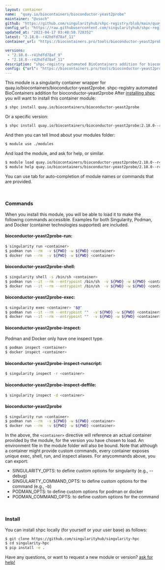 ```yaml
---
layout: container
name:  "quay.io/biocontainers/bioconductor-yeast2probe"
maintainer: "@vsoch"
github: "https://github.com/singularityhub/shpc-registry/blob/main/quay.io/biocontainers/bioconductor-yeast2probe/container.yaml"
config_url: "https://raw.githubusercontent.com/singularityhub/shpc-registry/main/quay.io/biocontainers/bioconductor-yeast2probe/container.yaml"
updated_at: "2023-04-17 03:48:58.720352"
latest: "2.18.0--r42hdfd78af_11"
container_url: "https://biocontainers.pro/tools/bioconductor-yeast2probe"

versions:
 - "2.18.0--r41hdfd78af_9"
 - "2.18.0--r42hdfd78af_11"
description: "shpc-registry automated BioContainers addition for bioconductor-yeast2probe"
config: {"url": "https://biocontainers.pro/tools/bioconductor-yeast2probe", "maintainer": "@vsoch", "description": "shpc-registry automated BioContainers addition for bioconductor-yeast2probe", "latest": {"2.18.0--r42hdfd78af_11": "sha256:5e16a61027d41bc93a50d79e9719d03f54fbded84002e8f4cbce1965b06e2b8c"}, "tags": {"2.18.0--r41hdfd78af_9": "sha256:5c4fee88635afc31c8a613c75b24678982f8cfd4b5e79656464cba5c44f0eb3b", "2.18.0--r42hdfd78af_11": "sha256:5e16a61027d41bc93a50d79e9719d03f54fbded84002e8f4cbce1965b06e2b8c"}, "docker": "quay.io/biocontainers/bioconductor-yeast2probe"}
---
```


This module is a singularity container wrapper for quay.io/biocontainers/bioconductor-yeast2probe.
shpc-registry automated BioContainers addition for bioconductor-yeast2probe
After [installing shpc](#install) you will want to install this container module:


```bash
$ shpc install quay.io/biocontainers/bioconductor-yeast2probe
```

Or a specific version:

```bash
$ shpc install quay.io/biocontainers/bioconductor-yeast2probe:2.18.0--r42hdfd78af_11
```

And then you can tell lmod about your modules folder:

```bash
$ module use ./modules
```

And load the module, and ask for help, or similar.

```bash
$ module load quay.io/biocontainers/bioconductor-yeast2probe/2.18.0--r42hdfd78af_11
$ module help quay.io/biocontainers/bioconductor-yeast2probe/2.18.0--r42hdfd78af_11
```

You can use tab for auto-completion of module names or commands that are provided.

<br>

### Commands

When you install this module, you will be able to load it to make the following commands accessible.
Examples for both Singularity, Podman, and Docker (container technologies supported) are included.

#### bioconductor-yeast2probe-run:

```bash
$ singularity run <container>
$ podman run --rm  -v ${PWD} -w ${PWD} <container>
$ docker run --rm  -v ${PWD} -w ${PWD} <container>
```

#### bioconductor-yeast2probe-shell:

```bash
$ singularity shell -s /bin/sh <container>
$ podman run --it --rm --entrypoint /bin/sh  -v ${PWD} -w ${PWD} <container>
$ docker run --it --rm --entrypoint /bin/sh  -v ${PWD} -w ${PWD} <container>
```

#### bioconductor-yeast2probe-exec:

```bash
$ singularity exec <container> "$@"
$ podman run --it --rm --entrypoint ""  -v ${PWD} -w ${PWD} <container> "$@"
$ docker run --it --rm --entrypoint ""  -v ${PWD} -w ${PWD} <container> "$@"
```

#### bioconductor-yeast2probe-inspect:

Podman and Docker only have one inspect type.

```bash
$ podman inspect <container>
$ docker inspect <container>
```

#### bioconductor-yeast2probe-inspect-runscript:

```bash
$ singularity inspect -r <container>
```

#### bioconductor-yeast2probe-inspect-deffile:

```bash
$ singularity inspect -d <container>
```



#### bioconductor-yeast2probe

```bash
$ singularity run <container>
$ podman run --rm  -v ${PWD} -w ${PWD} <container>
$ docker run --rm  -v ${PWD} -w ${PWD} <container>
```


In the above, the `<container>` directive will reference an actual container provided
by the module, for the version you have chosen to load. An environment file in the
module folder will also be bound. Note that although a container
might provide custom commands, every container exposes unique exec, shell, run, and
inspect aliases. For anycommands above, you can export:

 - SINGULARITY_OPTS: to define custom options for singularity (e.g., --debug)
 - SINGULARITY_COMMAND_OPTS: to define custom options for the command (e.g., -b)
 - PODMAN_OPTS: to define custom options for podman or docker
 - PODMAN_COMMAND_OPTS: to define custom options for the command

<br>

### Install

You can install shpc locally (for yourself or your user base) as follows:

```bash
$ git clone https://github.com/singularityhub/singularity-hpc
$ cd singularity-hpc
$ pip install -e .
```

Have any questions, or want to request a new module or version? [ask for help!](https://github.com/singularityhub/singularity-hpc/issues)